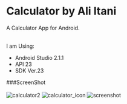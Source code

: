 # Calculator by Ali Itani
<p>A Calculator App for Android.<br><br>

I am Using:

<ul>
  <li>Android Studio 2.1.1</li>
  <li>API 23</li>
  <li>SDK Ver.23</li>
</ul></p>

###ScreenShot<br><br>
![calculator2](https://cloud.githubusercontent.com/assets/19563826/17828917/270595ec-666c-11e6-99c5-1969b2436b0f.PNG)
![calculator_icon](https://cloud.githubusercontent.com/assets/19563826/17828918/28b14d78-666c-11e6-80bf-c26d02a0c2a0.PNG)
![screenshot](https://cloud.githubusercontent.com/assets/19563826/17198823/491e773a-5446-11e6-902c-563357b023ce.PNG)
